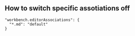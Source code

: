 # 



## How to switch specific assotiations off

```
"workbench.editorAssociations": {
  "*.md": "default"
}
```
